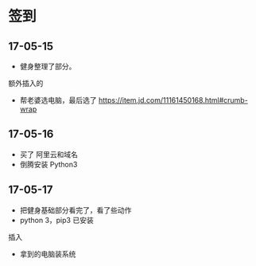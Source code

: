 # 签到
## 17-05-15
* 健身整理了部分。

额外插入的
* 帮老婆选电脑，最后选了 https://item.jd.com/11161450168.html#crumb-wrap

## 17-05-16
* 买了 阿里云和域名
* 倒腾安装 Python3

## 17-05-17
* 把健身基础部分看完了，看了些动作
* python 3，pip3 已安装

插入
* 拿到的电脑装系统